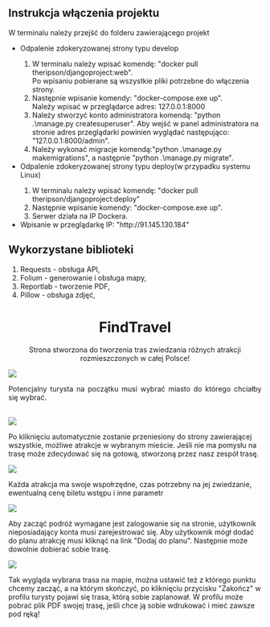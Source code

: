 <h2>Instrukcja włączenia projektu</h2>
<p>W terminalu należy przejść do folderu zawierającego projekt</p>
<ul>
  <li>Odpalenie zdokeryzowanej strony typu develop</li>
    <ol>
      <li>W terminalu należy wpisać komendę: "docker pull theripson/djangoproject:web".<br>
      Po wpisaniu pobierane są wszystkie pliki potrzebne do włączenia strony.
      </li>
      <li>Następnie wpisanie komendy: "docker-compose.exe up".<br>
      Należy wpisać w przeglądarce adres: 127.0.0.1:8000</li>
      <li>Należy stworzyć konto administratora komendą: "python .\manage.py createsuperuser". Aby wejść w panel administratora na stronie adres przeglądarki powinien wyglądać następująco: "127.0.0.1:8000/admin". </li>
      <li>Należy wykonać migracje komendą:"python .\manage.py makemigrations", a następnie "python .\manage.py migrate".</li>
    </ol>
  <li>Odpalenie zdokeryzowanej strony typu deploy(w przypadku systemu Linux)</li>
    <ol>
      <li>W terminalu należy wpisać komendę: "docker pull theripson/djangoproject:deploy"</li>
      <li>Następnie wpisanie komendy: "docker-compose.exe up".</li>
      <li>Serwer działa na IP Dockera. </li>
    </ol>
  <li>Wpisanie w przeglądarkę IP: "http://91.145.130.184"</li>
</ul>
<h2>Wykorzystane biblioteki</h2>
<ol>
  <li>Requests - obsługa API,</li>
  <li>Folium - generowanie i obsługa mapy,</li>
  <li>Reportlab - tworzenie PDF,</li>
  <li>Pillow - obsługa zdjęć,</li>
</ol>
<h1 align="center">FindTravel<br></h1>
<p align="center">Strona stworzona do tworzenia tras zwiedzania różnych atrakcji rozmieszczonych w całej Polsce!</p>
<img src="https://user-images.githubusercontent.com/100869542/174655743-d1206cd0-e7e0-474c-8378-9cf5cf7ec6b0.png"></img>
<p align="justify">Potencjalny turysta na początku musi wybrać miasto do którego chciałby się wybrać.</p><br>
<img src="https://user-images.githubusercontent.com/100869542/174656097-a2013ca2-b877-4b2a-9f90-251c223cabd8.png"></img>
<p>Po kliknięciu automatycznie zostanie przeniesiony do strony zawierającej wszystkie, możliwe atrakcje w wybranym mieście. Jeśli nie ma pomysłu na trasę może zdecydować się na gotową, stworzoną przez nasz zespół trasę.</p>
<img src="https://user-images.githubusercontent.com/100869542/174656425-d77bce73-7a7f-434c-9579-26fde9e369c4.png"></img>
<p>Każda atrakcja ma swoje wspołrzędne, czas potrzebny na jej zwiedzanie, ewentualną cenę biletu wstępu i inne parametr</p>
<img src="https://user-images.githubusercontent.com/100869542/174657020-f815702d-1681-482d-a775-c2577aa2f049.png"></img>
<p>Aby zacząć podróż wymagane jest zalogowanie się na stronie, użytkownik nieposiadający konta musi zarejestrować się. Aby użytkownik mógł dodać do planu atrakcję musi kliknąć na link "Dodaj do planu". Następnie może dowolnie dobierać sobie trasę.</p>
<img src="https://user-images.githubusercontent.com/100869542/174658707-019b413b-04f7-4c03-97c5-06af63e7f59a.png"></img>
<p>Tak wygląda wybrana trasa na mapie, można ustawić też z którego punktu chcemy zacząć, a na którym skończyć, po kliknięciu przycisku "Zakończ" w profilu turysty pojawi się trasa, którą sobie zaplanował. W profilu może pobrać plik PDF swojej trasę, jeśli chce ją sobie wdrukować i mieć zawsze pod ręką!</p>

